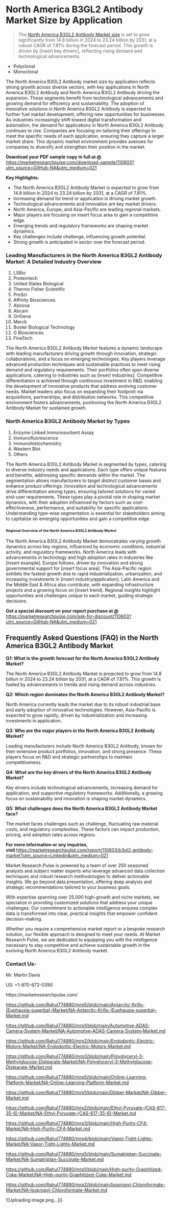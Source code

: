 <h1>North America B3GL2 Antibody Market&nbsp;Size by Application</h1><blockquote><p>The <a href="https://marketresearchpulse.com/download-sample/110603?utm_source=GitHub-NA&amp;utm_medium=021">North America B3GL2 Antibody Market size</a> is set to grow significantly from 14.8 billion in 2024 to 23.24 billion by 2031, at a robust CAGR of 7.81% during the forecast period. This growth is driven by [insert key drivers], reflecting rising demand and technological advancements.</p></blockquote><ul><li>Polyclonal<li> Monoclonal</li></ul><p>The North America B3GL2 Antibody market size by application reflects strong growth across diverse sectors, with key applications in North America B3GL2 Antibody and North America B3GL2 Antibody driving the expansion. These segments benefit from technological advancements and growing demand for efficiency and sustainability. The adoption of innovative solutions in North America B3GL2 Antibody is expected to further fuel market development, offering new opportunities for businesses. As industries increasingly shift toward digital transformation and automation, the demand for applications in North America B3GL2 Antibody continues to rise. Companies are focusing on tailoring their offerings to meet the specific needs of each application, ensuring they capture a larger market share. This dynamic market environment provides avenues for companies to diversify and strengthen their position in the market.</p><p><strong>Download your PDF sample copy in full at @ </strong><a href="https://marketresearchpulse.com/download-sample/110603?utm_source=GitHub-NA&amp;utm_medium=021">https://marketresearchpulse.com/download-sample/110603?utm_source=GitHub-NA&amp;utm_medium=021</a></p><p><strong>Key Highlights: </strong></p><ul><li>The North America B3GL2 Antibody Market is expected to grow from 14.8 billion in 2024 to 23.24 billion by 2031, at a CAGR of 7.81%.</li><li>Increasing demand for trend or application is driving market growth.</li><li>Technological advancements and innovation are key market drivers.</li><li>North America, Europe, and Asia-Pacific are leading regional markets.</li><li>Major players are focusing on insert focus area to gain a competitive edge.</li><li>Emerging trends and regulatory frameworks are shaping market dynamics.</li><li>Key challenges include challenge, influencing growth potential.</li><li>Strong growth is anticipated in sector over the forecast period.</li></ul><h3>Leading Manufacturers in the North America B3GL2 Antibody Market: A Detailed Industry Overview</h3><ol><li>LSBio</li><li>Proteintech</li><li>United States Biological</li><li>Thermo Fisher Scientific</li><li>ProSci</li><li>Affinity Biosciences</li><li>Abnova</li><li>Abcam</li><li>OriGene</li><li>Merck</li><li>Boster Biological Technology</li><li>G Biosciences</li><li>FineTech</li></ol><div class="flex max-w-full flex-col flex-grow"><div class="min-h-8 text-message flex w-full flex-col items-end gap-2 whitespace-normal break-words [.text-message+&amp;]:mt-5" dir="auto" data-message-author-role="assistant" data-message-id="fd8432e4-4910-450d-b182-61b7bfb0a01f" data-message-model-slug="gpt-4o"><div class="flex w-full flex-col gap-1 empty:hidden first:pt-[3px]"><div class="markdown prose w-full break-words dark:prose-invert light"><p>The North America B3GL2 Antibody Market features a dynamic landscape with leading manufacturers driving growth through innovation, strategic collaborations, and a focus on emerging technologies. Key players leverage advanced production techniques and sustainable practices to meet rising demand and regulatory requirements. Their portfolios often span diverse applications, catering to industries such as [insert industries]. Competitive differentiation is achieved through continuous investment in R&amp;D, enabling the development of innovative products that address evolving customer needs. Market leaders also focus on expanding their footprint via acquisitions, partnerships, and distribution networks. This competitive environment fosters advancements, positioning the North America B3GL2 Antibody Market for sustained growth.</p></div></div></div></div><h3>North America B3GL2 Antibody Market by Types</h3><ol><li>Enzyme Linked Immunosorbent Assay<li> Immunofluorescence<li> Immunohistochemistry<li> Western Blot<li> Others</li></ol><div class="flex max-w-full flex-col flex-grow"><div class="min-h-8 text-message flex w-full flex-col items-end gap-2 whitespace-normal break-words [.text-message+&amp;]:mt-5" dir="auto" data-message-author-role="assistant" data-message-id="084470be-0bb7-4664-bddf-5156b4f41249" data-message-model-slug="gpt-4o-mini"><div class="flex w-full flex-col gap-1 empty:hidden first:pt-[3px]"><div class="markdown prose w-full break-words dark:prose-invert light"><p>The North America B3GL2 Antibody Market is segmented by types, catering to diverse industry needs and applications. Each type offers unique features and benefits, addressing specific demands within the market. The segmentation allows manufacturers to target distinct customer bases and enhance product offerings. Innovation and technological advancements drive differentiation among types, ensuring tailored solutions for varied end-user requirements. These types play a pivotal role in shaping market dynamics, with their adoption influenced by factors such as cost-effectiveness, performance, and suitability for specific applications. Understanding type-wise segmentation is essential for stakeholders aiming to capitalize on emerging opportunities and gain a competitive edge.</p></div></div></div></div><h3><span style="font-size: 11px;">Regional Overview of the North America B3GL2 Antibody Market</span></h3><div class="flex max-w-full flex-col flex-grow"><div class="min-h-8 text-message flex w-full flex-col items-end gap-2 whitespace-normal break-words [.text-message+&amp;]:mt-5" dir="auto" data-message-author-role="assistant" data-message-id="e9038762-ce64-4e30-91c9-9bd413514231" data-message-model-slug="gpt-4o-mini"><div class="flex w-full flex-col gap-1 empty:hidden first:pt-[3px]"><div class="markdown prose w-full break-words dark:prose-invert light"><p>The North America B3GL2 Antibody Market demonstrates varying growth dynamics across key regions, influenced by economic conditions, industrial activity, and regulatory frameworks. North America leads with advancements in technology and high adoption rates in industries like [insert example]. Europe follows, driven by innovation and strong governmental support for [insert focus area]. The Asia-Pacific region exhibits the fastest growth due to rapid industrialization, urbanization, and increasing investments in [insert industry/application]. Latin America and the Middle East &amp; Africa also contribute, with expanding infrastructure projects and a growing focus on [insert trend]. Regional insights highlight opportunities and challenges unique to each market, guiding strategic decisions.</p></div></div></div></div><p><strong>Get a special discount on your report purchase at @ </strong><a href="https://marketresearchpulse.com/ask-for-discount/110603?utm_source=GitHub-NA&amp;utm_medium=021">https://marketresearchpulse.com/ask-for-discount/110603?utm_source=GitHub-NA&amp;utm_medium=021</a></p><h2>Frequently Asked Questions (FAQ) in the North America B3GL2 Antibody Market</h2><p><strong>Q1: What is the growth forecast for the North America B3GL2 Antibody Market?</strong></p><p>The North America B3GL2 Antibody Market is projected to grow from 14.8 billion in 2024 to 23.24 billion by 2031, at a CAGR of 7.81%. This growth is fueled by advancements in trends and rising demand across industries.</p><p><strong>Q2: Which region dominates the North America B3GL2 Antibody Market?</strong></p><p>North America currently leads the market due to its robust industrial base and early adoption of innovative technologies. However, Asia-Pacific is expected to grow rapidly, driven by industrialization and increasing investments in application.</p><p><strong>Q3: Who are the major players in the North America B3GL2 Antibody Market?</strong></p><p>Leading manufacturers include North America B3GL2 Antibody, known for their extensive product portfolios, innovation, and strong presence. These players focus on R&amp;D and strategic partnerships to maintain competitiveness.</p><p><strong>Q4: What are the key drivers of the North America B3GL2 Antibody Market?</strong></p><p>Key drivers include technological advancements, increasing demand for application, and supportive regulatory frameworks. Additionally, a growing focus on sustainability and innovation is shaping market dynamics.</p><p><strong>Q5: What challenges does the North America B3GL2 Antibody Market face?</strong></p><p>The market faces challenges such as challenge, fluctuating raw material costs, and regulatory complexities. These factors can impact production, pricing, and adoption rates across regions.</p><p><strong>For more information or any inquiries, visit&nbsp;</strong><a href="https://marketresearchpulse.com/report/110603/b3gl2-antibody-market?utm_source=Linkedin&utm_medium=021">https://marketresearchpulse.com/report/110603/b3gl2-antibody-market?utm_source=Linkedin&utm_medium=021</a></p><p>Market Research Pulse is powered by a team of over 250 seasoned analysts and subject matter experts who leverage advanced data collection techniques and robust research methodologies to deliver actionable insights. We go beyond data presentation, offering deep analysis and strategic recommendations tailored to your business goals.</p><p>With expertise spanning over 25,000 high-growth and niche markets, we specialize in providing customized solutions that address your unique challenges. Our commitment to actionable intelligence ensures complex data is transformed into clear, practical insights that empower confident decision-making.</p><p>Whether you require a comprehensive market report or a bespoke research solution, our flexible approach is designed to meet your needs. At Market Research Pulse, we are dedicated to equipping you with the intelligence necessary to stay competitive and achieve sustainable growth in the evolving North America B3GL2 Antibody market.</p><h3><strong>Contact Us-</strong></h3><p>Mr. Martin Davis</p><p>US: +1-970-672-0390</p><p>https://marketresearchpulse.com/</p><p><a href="https://github.com/Rahul774880/mrp5/blob/main/Antarctic-Krills-(Euphausia-superba)-Market/NA-Antarctic-Krills-(Euphausia-superba)-Market.md">https://github.com/Rahul774880/mrp5/blob/main/Antarctic-Krills-(Euphausia-superba)-Market/NA-Antarctic-Krills-(Euphausia-superba)-Market.md</a></p><p><a href="https://github.com/Rahul774880/mrp1/blob/main/Automotive-ADAS-Camera-System-Market/NA-Automotive-ADAS-Camera-System-Market.md">https://github.com/Rahul774880/mrp1/blob/main/Automotive-ADAS-Camera-System-Market/NA-Automotive-ADAS-Camera-System-Market.md</a></p><p><a href="https://github.com/Rahul774880/mrp2/blob/main/Endodontic-Electric-Motors-Market/NA-Endodontic-Electric-Motors-Market.md">https://github.com/Rahul774880/mrp2/blob/main/Endodontic-Electric-Motors-Market/NA-Endodontic-Electric-Motors-Market.md</a></p><p><a href="https://github.com/Rahul774880/mrp3/blob/main/Polyglyceryl-3-Methylglucose-Distearate-Market/NA-Polyglyceryl-3-Methylglucose-Distearate-Market.md">https://github.com/Rahul774880/mrp3/blob/main/Polyglyceryl-3-Methylglucose-Distearate-Market/NA-Polyglyceryl-3-Methylglucose-Distearate-Market.md</a></p><p><a href="https://github.com/Rahul774880/mrp5/blob/main/Online-Learning-Platform-Market/NA-Online-Learning-Platform-Market.md">https://github.com/Rahul774880/mrp5/blob/main/Online-Learning-Platform-Market/NA-Online-Learning-Platform-Market.md</a></p><p><a href="https://github.com/Rahul774880/mrp1/blob/main/Dibber-Market/NA-Dibber-Market.md">https://github.com/Rahul774880/mrp1/blob/main/Dibber-Market/NA-Dibber-Market.md</a></p><p><a href="https://github.com/Rahul774880/mrp2/blob/main/Ethyl-Pyruvate-(CAS-617-35-6)-Market/NA-Ethyl-Pyruvate-(CAS-617-35-6)-Market.md">https://github.com/Rahul774880/mrp2/blob/main/Ethyl-Pyruvate-(CAS-617-35-6)-Market/NA-Ethyl-Pyruvate-(CAS-617-35-6)-Market.md</a></p><p><a href="https://github.com/Rahul774880/mrp3/blob/main/High-Purity-CF4-Market/NA-High-Purity-CF4-Market.md">https://github.com/Rahul774880/mrp3/blob/main/High-Purity-CF4-Market/NA-High-Purity-CF4-Market.md</a></p><p><a href="https://github.com/Rahul774880/mrp4/blob/main/Vapor-Tight-Lights-Market/NA-Vapor-Tight-Lights-Market.md">https://github.com/Rahul774880/mrp4/blob/main/Vapor-Tight-Lights-Market/NA-Vapor-Tight-Lights-Market.md</a></p><p><a href="https://github.com/Rahul774880/mrp5/blob/main/Sumatriptan-Succinate-Market/NA-Sumatriptan-Succinate-Market.md">https://github.com/Rahul774880/mrp5/blob/main/Sumatriptan-Succinate-Market/NA-Sumatriptan-Succinate-Market.md</a></p><p><a href="https://github.com/Rahul774880/mrp1/blob/main/High-purity-Graphitized-Coke-Market/NA-High-purity-Graphitized-Coke-Market.md">https://github.com/Rahul774880/mrp1/blob/main/High-purity-Graphitized-Coke-Market/NA-High-purity-Graphitized-Coke-Market.md</a></p><p><a href="https://github.com/Rahul774880/mrp2/blob/main/Isopropyl-Chloroformate-Market/NA-Isopropyl-Chloroformate-Market.md">https://github.com/Rahul774880/mrp2/blob/main/Isopropyl-Chloroformate-Market/NA-Isopropyl-Chloroformate-Market.md</a></p>
![Uploading image.png…]()
